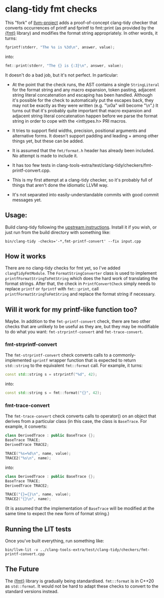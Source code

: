 # clang-tidy fmt checks

This "fork" of [llvm-project][1] adds a proof-of-concept clang-tidy checker
that converts occurrences of printf and fprintf to fmt::print (as provided
by the [{fmt}][2] library) and modifies the format string appropriately. In
other words, it turns:

```C++
fprintf(stderr, "The %s is %3d\n", answer, value);
```
into:
```C++
fmt::print(stderr, "The {} is {:3}\n", answer, value);
```

It doesn't do a bad job, but it's not perfect. In particular:

* At the point that the check runs, the AST contains a single
  `StringLiteral` for the format string and any macro expansion, token
  pasting, adjacent string literal concatenation and escaping has been
  handled. Although it's possible for the check to automatically put the
  escapes back, they may not be exactly as they were written (e.g. "\x0a"
  will become "\n".) It turns out that it's probably quite important that
  macro expansion and adjacent string literal concatenation happen before
  we parse the format string in order to cope with the <inttypes.h> PRI
  macros.

* It tries to support field widths, precision, positional arguments and
  alternative forms. It doesn't support padding and leading + among other
  things yet, but these can be added.

* It is assumed that the `fmt/format.h` header has already been included.
  No attempt is made to include it.

* It has too few tests in
  clang-tools-extra/test/clang-tidy/checkers/fmt-printf-convert.cpp.

* This is my first attempt at a clang-tidy checker, so it's probably full
  of things that aren't done the idiomatic LLVM way.

* It's not separated into easily-understandable commits with good commit
  messages yet.

## Usage:

Build clang-tidy following the [upstream instructions][1]. Install it if
you wish, or just run from the build directory with something like:

    bin/clang-tidy -checks='-*,fmt-printf-convert' --fix input.cpp

## How it works

There are no clang-tidy checks for fmt yet, so I've added
`clangTidyFmtModule`. The `FormatStringConverter` class is used to
implement `printfFormatStringToFmtString` which does the hard work of
translating the format strings. After that, the check in
`PrintfConvertCheck` simply needs to replace `printf` or `fprintf` with
`fmt::print`, call `printfFormatStringToFmtString` and replace the format
string if necessary.

## Will it work for my printf-like function too?

Maybe. In addition to the `fmt-printf-convert` check, there are two other
checks that are unlikely to be useful as they are, but they may be
modifiable to do what you want: `fmt-strprintf-convert` and
`fmt-trace-convert`.

### fmt-strprintf-convert

The `fmt-strprintf-convert` check converts calls to a commonly-implemented
`sprintf` wrapper function that is expected to return `std::string` to the
equivalent `fmt::format` call. For example, it turns:

```C++
const std::string s = strprintf("%d", 42);
```
into:
```C++
const std::string s = fmt::format("{}", 42);
```

### fmt-trace-convert

The `fmt-trace-convert` check converts calls to operator() on an object
that derives from a particular class (in this case, the class is
`BaseTrace`. For example, it converts:
```C++
class DerivedTrace : public BaseTrace {};
BaseTrace TRACE;
DerivedTrace TRACE2;

TRACE("%s=%d\n", name, value);
TRACE2("%s\n", name);
```
into:
```C++
class DerivedTrace : public BaseTrace {};
BaseTrace TRACE;
DerivedTrace TRACE2;

TRACE("{}={}\n", name, value);
TRACE2("{}\n", name);
```

(It is assumed that the implementation of `BaseTrace` will be modified at
the same time to expect the new form of format string.)

## Running the LIT tests

Once you've built everything, run something like:

    bin/llvm-lit -v ../clang-tools-extra/test/clang-tidy/checkers/fmt-printf-convert.cpp


## The Future

The [{fmt}][2] library is gradually being standardised. `fmt::format` is in
C++20 as `std::format`. It would not be hard to adapt these checks to
convert to the standard versions instead.

[1]: https://github.com/llvm/llvm-project
[2]: https://fmt.dev/
